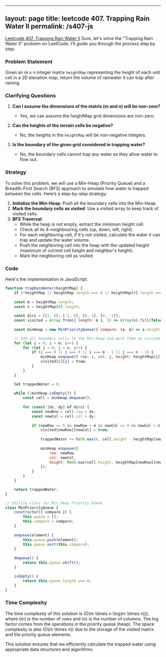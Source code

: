 
---
layout: page
title: leetcode 407. Trapping Rain Water II
permalink: /s407-js
---
[Leetcode 407. Trapping Rain Water II](https://algoadvance.github.io/algoadvance/l407)
Sure, let's solve the "Trapping Rain Water II" problem on LeetCode. I'll guide you through the process step by step.

### Problem Statement
Given an m x n integer matrix `heightMap` representing the height of each unit cell in a 2D elevation map, return the volume of rainwater it can trap after raining.

### Clarifying Questions
1. **Can I assume the dimensions of the matrix (m and n) will be non-zero?**
   - Yes, we can assume the heightMap grid dimensions are non-zero.
   
2. **Can the heights of the terrain cells be negative?**
   - No, the heights in the `heightMap` will be non-negative integers.
   
3. **Is the boundary of the given grid considered in trapping water?**
   - No, the boundary cells cannot trap any water as they allow water to flow out.

### Strategy
To solve this problem, we will use a Min-Heap (Priority Queue) and a Breadth-First Search (BFS) approach to simulate how water is trapped between the cells. Here’s a step-by-step strategy:

1. **Initialize the Min-Heap**: Push all the boundary cells into the Min-Heap.
2. **Mark the boundary cells as visited**: Use a visited array to keep track of visited cells.
3. **BFS Traversal**:
   - While the heap is not empty, extract the minimum height cell.
   - Check all its 4-neighbouring cells (up, down, left, right).
   - For each neighboring cell, if it's not visited, calculate the water it can trap and update the water volume.
   - Push the neighboring cell into the heap with the updated height (maximum of current cell height and neighbor's height).
   - Mark the neighboring cell as visited.
   
### Code
Here's the implementation in JavaScript:

```javascript
function trapRainWater(heightMap) {
    if (!heightMap || heightMap.length === 0 || heightMap[0].length === 0) return 0;
    
    const m = heightMap.length;
    const n = heightMap[0].length;
    
    const dirs = [[1, 0], [-1, 0], [0, 1], [0, -1]];
    const visited = Array.from({ length: m }, () => Array(n).fill(false));
    
    const minHeap = new MinPriorityQueue({ compare: (a, b) => a.height - b.height });

    // Add all boundary cells to the Min-Heap and mark them as visited
    for (let i = 0; i < m; i++) {
        for (let j = 0; j < n; j++) {
            if (i === 0 || j === 0 || i === m - 1 || j === n - 1) {
                minHeap.enqueue({ row: i, col: j, height: heightMap[i][j] });
                visited[i][j] = true;
            }
        }
    }

    let trappedWater = 0;
    
    while (!minHeap.isEmpty()) {
        const cell = minHeap.dequeue();
        
        for (const [dx, dy] of dirs) {
            const newRow = cell.row + dx;
            const newCol = cell.col + dy;
            
            if (newRow >= 0 && newRow < m && newCol >= 0 && newCol < n && !visited[newRow][newCol]) {
                visited[newRow][newCol] = true;
                
                trappedWater += Math.max(0, cell.height - heightMap[newRow][newCol]);
                
                minHeap.enqueue({ 
                    row: newRow, 
                    col: newCol, 
                    height: Math.max(cell.height, heightMap[newRow][newCol]) 
                });
            }
        }
    }

    return trappedWater;
}

// Utility class for Min Heap Priority Queue
class MinPriorityQueue {
    constructor({ compare }) {
        this.queue = [];
        this.compare = compare;
    }
    
    enqueue(element) {
        this.queue.push(element);
        this.queue.sort(this.compare);
    }
    
    dequeue() {
        return this.queue.shift();
    }

    isEmpty() {
        return this.queue.length === 0;
    }
}
```

### Time Complexity
The time complexity of this solution is \(O(m \times n \log(m \times n))\), where \(m\) is the number of rows and \(n\) is the number of columns. The log factor comes from the operations in the priority queue (heap). The space complexity is also \(O(m \times n)\) due to the storage of the visited matrix and the priority queue elements.

This solution ensures that we efficiently calculate the trapped water using appropriate data structures and algorithms.